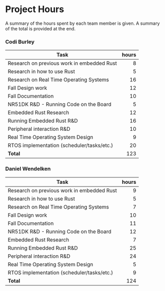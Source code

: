 # Project Hours
A summary of the hours spent by each team member is given. A summary of the total is provided at the end.

### Codi Burley

| Task                                     | hours |
|------------------------------------------| -----:|
|Research on previous work in embedded Rust|   8   |
|Research in how to use Rust               |   5   |
|Research on Real Time Operating Systems   |   16  |
|Fall Design work                          |   12  |
|Fall Documentation                        |   10  |
|NR51DK R&D - Running Code on the Board    |   5   |
|Embedded Rust Research                    |   12  |
|Running Embedded Rust R&D                 |   16  |
|Peripheral interaction R&D                |   10  |
|Real Time Operating System Design         |   9   |
|RTOS implementation (scheduler/tasks/etc.)|   20  |
|**Total**                                 |   123 |


### Daniel Wendelken

| Task                                     | hours |
|------------------------------------------| -----:|
|Research on previous work in embedded Rust|   9   |
|Research in how to use Rust               |   5   |
|Research on Real Time Operating Systems   |   7   |
|Fall Design work                          |   10  |
|Fall Documentation                        |   11  |
|NR51DK R&D - Running Code on the Board    |   12  |
|Embedded Rust Research                    |   7   |
|Running Embedded Rust R&D                 |   25  |
|Peripheral interaction R&D                |   24  |
|Real Time Operating System Design         |   5   |
|RTOS implementation (scheduler/tasks/etc.)|   9   |
|**Total**                                 |   124 |
